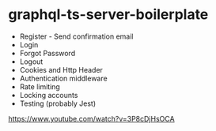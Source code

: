 # graphql-ts-server-boilerplate

* Register - Send confirmation email
* Login
* Forgot Password
* Logout  
* Cookies and Http Header
* Authentication middleware
* Rate limiting
* Locking accounts
* Testing (probably Jest)



https://www.youtube.com/watch?v=3P8cDjHsOCA
